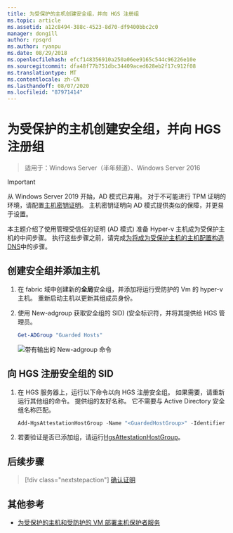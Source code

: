 ```yaml
---
title: 为受保护的主机创建安全组，并向 HGS 注册组
ms.topic: article
ms.assetid: a12c8494-388c-4523-8d70-df9400bbc2c0
manager: dongill
author: rpsqrd
ms.author: ryanpu
ms.date: 08/29/2018
ms.openlocfilehash: efcf148356910a250a06ee9165c544c96226e10e
ms.sourcegitcommit: dfa48f77b751dbc34409aced628eb2f17c912f08
ms.translationtype: MT
ms.contentlocale: zh-CN
ms.lasthandoff: 08/07/2020
ms.locfileid: "87971414"
---
```

# <a name="create-a-security-group-for-guarded-hosts-and-register-the-group-with-hgs"></a>为受保护的主机创建安全组，并向 HGS 注册组

> 适用于：Windows Server（半年频道）、Windows Server 2016

> [!IMPORTANT]
> 从 Windows Server 2019 开始，AD 模式已弃用。 对于不可能进行 TPM 证明的环境，请配置[主机密钥证明](guarded-fabric-initialize-hgs-key-mode.md)。 主机密钥证明向 AD 模式提供类似的保障，并更易于设置。

本主题介绍了使用管理受信任的证明 (AD 模式) 准备 Hyper-v 主机成为受保护主机的中间步骤。 执行这些步骤之前，请完成[为将成为受保护主机的主机配置构造 DNS](guarded-fabric-configuring-fabric-dns-ad.md)中的步骤。


## <a name="create-a-security-group-and-add-hosts"></a>创建安全组并添加主机

1. 在 fabric 域中创建新的**全局**安全组，并添加将运行受防护的 Vm 的 hyper-v 主机。 重新启动主机以更新其组成员身份。

2. 使用 New-adgroup 获取安全组的 SID)  (安全标识符，并将其提供给 HGS 管理员。

    ```powershell
    Get-ADGroup "Guarded Hosts"
    ```

    ![带有输出的 New-adgroup 命令](../media/Guarded-Fabric-Shielded-VM/guarded-host-get-adgroup.png)

## <a name="register-the-sid-of-the-security-group-with-hgs"></a>向 HGS 注册安全组的 SID

1. 在 HGS 服务器上，运行以下命令以向 HGS 注册安全组。
   如果需要，请重新运行其他组的命令。
   提供组的友好名称。
   它不需要与 Active Directory 安全组名称匹配。

   ```powershell
   Add-HgsAttestationHostGroup -Name "<GuardedHostGroup>" -Identifier "<SID>"
   ```

2. 若要验证是否已添加组，请运行[HgsAttestationHostGroup](https://technet.microsoft.com/library/mt652172.aspx)。

## <a name="next-step"></a>后续步骤

> [!div class="nextstepaction"]
> [确认证明](guarded-fabric-confirm-hosts-can-attest-successfully.md)


## <a name="additional-references"></a>其他参考

- [为受保护的主机和受防护的 VM 部署主机保护者服务](guarded-fabric-deploying-hgs-overview.md)

